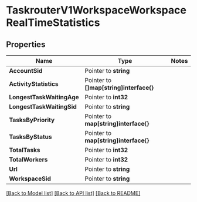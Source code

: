 # TaskrouterV1WorkspaceWorkspaceRealTimeStatistics

## Properties
Name | Type | Notes
------------ | ------------- | -------------
**AccountSid** | Pointer to **string** | 
**ActivityStatistics** | Pointer to **[]map[string]interface{}** | 
**LongestTaskWaitingAge** | Pointer to **int32** | 
**LongestTaskWaitingSid** | Pointer to **string** | 
**TasksByPriority** | Pointer to **map[string]interface{}** | 
**TasksByStatus** | Pointer to **map[string]interface{}** | 
**TotalTasks** | Pointer to **int32** | 
**TotalWorkers** | Pointer to **int32** | 
**Url** | Pointer to **string** | 
**WorkspaceSid** | Pointer to **string** | 

[[Back to Model list]](../README.md#documentation-for-models) [[Back to API list]](../README.md#documentation-for-api-endpoints) [[Back to README]](../README.md)


